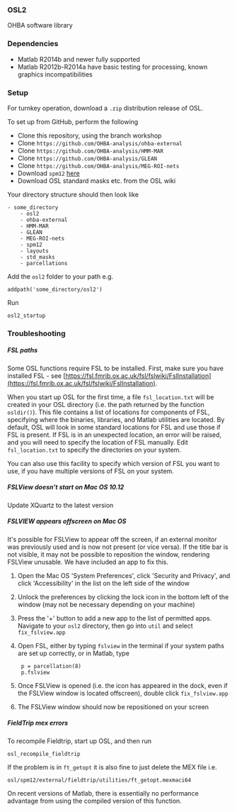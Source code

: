 ### OSL2

OHBA software library

### Dependencies

- Matlab R2014b and newer fully supported
- Matlab R2012b-R2014a have basic testing for processing, known graphics incompatibilities

### Setup

For turnkey operation, download a `.zip` distribution release of OSL.

To set up from GitHub, perform the following

- Clone this repository, using the branch workshop
- Clone `https://github.com/OHBA-analysis/ohba-external`
- Clone `https://github.com/OHBA-analysis/HMM-MAR`
- Clone `https://github.com/OHBA-analysis/GLEAN`
- Clone `https://github.com/OHBA-analysis/MEG-ROI-nets`
- Download `spm12` [here](http://www.fil.ion.ucl.ac.uk/spm/software/spm12/)
- Download OSL standard masks etc. from the OSL wiki

Your directory structure should then look like

	- some_directory
		- osl2
		- ohba-external
		- HMM-MAR
		- GLEAN
		- MEG-ROI-nets
		- spm12
		- layouts
		- std_masks
		- parcellations

Add the `osl2` folder to your path e.g.

	addpath('some_directory/osl2')

Run

	osl2_startup

### Troubleshooting

##### FSL paths

Some OSL functions require FSL to be installed. First, make sure you have installed FSL - see [https://fsl.fmrib.ox.ac.uk/fsl/fslwiki/FslInstallation](https://fsl.fmrib.ox.ac.uk/fsl/fslwiki/FslInstallation). 

When you start up OSL for the first time, a file `fsl_location.txt` will be created in your OSL directory (i.e. the path returned by the function `osldir()`). This file contains a list of locations for components of FSL, specifying where the binaries, libraries, and Matlab utilities are located. By default, OSL will look in some standard locations for FSL and use those if FSL is present. If FSL is in an unexpected location, an error will be raised, and you will need to specify the location of FSL manually. Edit `fsl_location.txt` to specify the directories on your system. 

You can also use this facility to specify which version of FSL you want to use, if you have multiple versions of FSL on your system.

##### FSLView doesn't start on Mac OS 10.12

Update XQuartz to the latest version

##### FSLVIEW appears offscreen on Mac OS

It's possible for FSLView to appear off the screen, if an external monitor was previously used and is now not present (or vice versa). If the title bar is not visible, it may not be possible to reposition the window, rendering FSLView unusable. We have included an app to fix this. 

1. Open the Mac OS 'System Preferences', click 'Security and Privacy', and click 'Accessibility' in the list on the left side of the window
2. Unlock the preferences by clicking the lock icon in the bottom left of the window (may not be necessary depending on your machine)
3. Press the '+' button to add a new app to the list of permitted apps. Navigate to your `osl2` directory, then go into `util` and select `fix_fslview.app`
4. Open FSL, either by typing `fslview` in the terminal if your system paths are set up correctly, or in Matlab, type

		p = parcellation(8)
		p.fslview

5. Once FSLView is opened (i.e. the icon has appeared in the dock, even if the FSLView window is located offscreen), double click `fix_fslview.app`
6. The FSLView window should now be repositioned on your screen


##### FieldTrip mex errors

To recompile Fieldtrip, start up OSL, and then run

	osl_recompile_fieldtrip

If the problem is in `ft_getopt` it is also fine to just delete the MEX file i.e.

	osl/spm12/external/fieldtrip/utilities/ft_getopt.mexmaci64

On recent versions of Matlab, there is essentially no performance advantage from using the compiled version of this function.